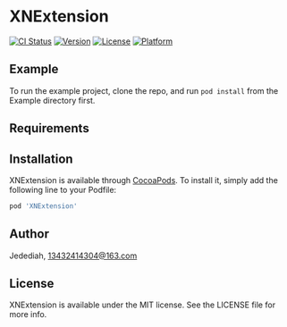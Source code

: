 # XNExtension

[![CI Status](https://img.shields.io/travis/Jedediah/XNExtension.svg?style=flat)](https://travis-ci.org/Jedediah/XNExtension)
[![Version](https://img.shields.io/cocoapods/v/XNExtension.svg?style=flat)](https://cocoapods.org/pods/XNExtension)
[![License](https://img.shields.io/cocoapods/l/XNExtension.svg?style=flat)](https://cocoapods.org/pods/XNExtension)
[![Platform](https://img.shields.io/cocoapods/p/XNExtension.svg?style=flat)](https://cocoapods.org/pods/XNExtension)

## Example

To run the example project, clone the repo, and run `pod install` from the Example directory first.

## Requirements

## Installation

XNExtension is available through [CocoaPods](https://cocoapods.org). To install
it, simply add the following line to your Podfile:

```ruby
pod 'XNExtension'
```

## Author

Jedediah, 13432414304@163.com

## License

XNExtension is available under the MIT license. See the LICENSE file for more info.
